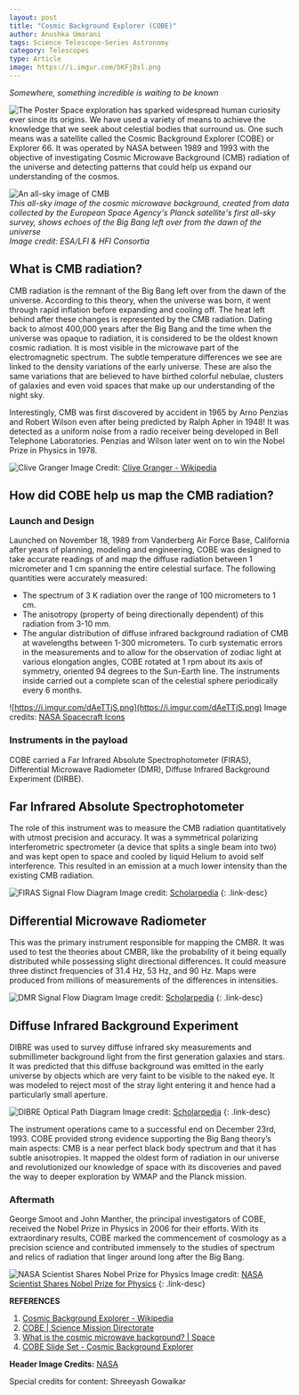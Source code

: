 ```yaml
---
layout: post
title: "Cosmic Background Explorer (COBE)"
author: Anushka Umarani
tags: Science Telescope-Series Astronomy
category: Telescopes
type: Article
image: https://i.imgur.com/bKFjDsl.png
---
```

*Somewhere, something incredible is waiting to be known*

![The Poster](https://i.imgur.com/ANAiIXkh.png)
Space exploration has sparked widespread human curiosity ever since its origins. We have used a variety of means to achieve the knowledge that we seek about celestial bodies that surround us. One such means was a satellite called the Cosmic Background Explorer (COBE) or Explorer 66. It was operated by NASA between 1989 and 1993 with the objective of investigating Cosmic Microwave Background (CMB) radiation of the universe and detecting patterns that could help us expand our understanding of the cosmos.

![An all-sky image of CMB](https://i.imgur.com/vicVRS0h.png)\
*This all-sky image of the cosmic microwave background, created from data collected by the European Space Agency's Planck satellite's first all-sky survey, shows echoes of the Big Bang left over from the dawn of the universe*\
*Image credit: ESA/LFI & HFI Consortia*

## What is CMB radiation?
CMB radiation is the remnant of the Big Bang left over from the dawn of the universe. According to this theory, when the universe was born, it went through rapid inflation before expanding and cooling off. The heat left behind after these changes is represented by the CMB radiation. Dating back to almost 400,000 years after the Big Bang and the time when the universe was opaque to radiation, it is considered to be the oldest known cosmic radiation. It is most visible in the microwave part of the electromagnetic spectrum. The subtle temperature differences we see are linked to the density variations of the early universe. These are also the same variations that are believed to have birthed colorful nebulae, clusters of galaxies and even void spaces that make up our understanding of the night sky.

Interestingly, CMB was first discovered by accident in 1965 by Arno Penzias and Robert Wilson even after being predicted by Ralph Apher in 1948! It was detected as a uniform noise from a radio receiver being developed in Bell Telephone Laboratories. Penzias and Wilson later went on to win the Nobel Prize in Physics in 1978.

![Clive Granger](https://i.imgur.com/UpfS8dfh.png)
Image Credit: [Clive Granger - Wikipedia](https://en.wikipedia.org/wiki/Clive_Granger)

## How did COBE help us map the CMB radiation?

### Launch and Design

Launched on November 18, 1989 from Vanderberg Air Force Base, California after years of planning, modeling and engineering, COBE was designed to take accurate readings of and map the diffuse radiation between 1 micrometer and 1 cm spanning the entire celestial surface. The following quantities were accurately measured:
- The spectrum of 3 K radiation over the range of 100 micrometers to 1 cm.
- The anisotropy (property of being directionally dependent) of this radiation from 3-10 mm.
- The angular distribution of diffuse infrared background radiation of CMB at wavelengths between 1-300 micrometers.
To curb systematic errors in the measurements and to allow for the observation of zodiac light at various elongation angles, COBE rotated at 1 rpm about its axis of symmetry, oriented 94 degrees to the Sun-Earth line. The instruments inside carried out a complete scan of the celestial sphere periodically every 6 months.

![https://i.imgur.com/dAeTTjS.png](https://i.imgur.com/dAeTTjS.png)
Image credits: [NASA Spacecraft Icons](https://science.nasa.gov/toolkits/spacecraft-icons)

### Instruments in the payload

COBE carried a Far Infrared Absolute Spectrophotometer (FIRAS), Differential Microwave Radiometer (DMR), Diffuse Infrared Background Experiment (DIRBE).

## Far Infrared Absolute Spectrophotometer

The role of this instrument was to measure the CMB radiation quantitatively with utmost precision and accuracy. It was a symmetrical polarizing interferometric spectrometer (a device that splits a single beam into two) and was kept open to space and cooled by liquid Helium to avoid self interference. This resulted in an emission at a much lower intensity than the existing CMB radiation.

![FIRAS Signal Flow Diagram](https://i.imgur.com/7JGfRrS.png)
Image credit: [Scholarpedia](http://www.scholarpedia.org/w/images/thumb/5/54/FIRAS.gif/400px-FIRAS.gif)
{: .link-desc}

## Differential Microwave Radiometer

This was the primary instrument responsible for mapping the CMBR. It was used to test the theories about CMBR, like the probability of it being equally distributed while possessing slight directional differences. It could measure three distinct frequencies of 31.4 Hz, 53 Hz, and 90 Hz. Maps were produced from millions of measurements of the differences in intensities.

![DMR Signal Flow Diagram](https://i.imgur.com/Lrhr0Ky.png)
Image credit: [Scholarpedia](http://www.scholarpedia.org/w/images/thumb/8/87/DMR.jpg/400px-DMR.jpg)
{: .link-desc}

## Diffuse Infrared Background Experiment

DIBRE was used to survey diffuse infrared sky measurements and submillimeter background light from the first generation galaxies and stars. It was predicted that this diffuse background was emitted in the early universe by objects which are very faint to be visible to the naked eye. It was modeled to reject most of the stray light entering it and hence had a particularly small aperture.

![DIBRE Optical Path Diagram](https://i.imgur.com/DHOgTAqh.png)
Image credit: [Scholarpedia](http://www.scholarpedia.org/w/images/thumb/d/d4/DIRBE.jpg/400px-DIRBE.jpg)
{: .link-desc}

The instrument operations came to a successful end on December 23rd, 1993. COBE provided strong evidence supporting the Big Bang theory’s main aspects: CMB is a near perfect black body spectrum and that it has subtle anisotropies. It mapped the oldest form of radiation in our universe and revolutionized our knowledge of space with its discoveries and paved the way to deeper exploration by WMAP and the Planck mission.

### Aftermath

George Smoot and John Manther, the principal investigators of COBE, received the Nobel Prize in Physics in 2006 for their efforts. With its extraordinary results, COBE marked the commencement of cosmology as a precision science and contributed immensely to the studies of spectrum and relics of radiation that linger around long after the Big Bang.

![NASA Scientist Shares Nobel Prize for Physics](https://i.imgur.com/rqxUZ80h.png)
Image credit: [NASA Scientist Shares Nobel Prize for Physics](https://www.nasa.gov/vision/universe/starsgalaxies/nobel_prize_mather.html)
{: .link-desc}

**REFERENCES**
1. [Cosmic Background Explorer - Wikipedia](https://en.wikipedia.org/wiki/Cosmic_Background_Explorer)
2. [COBE | Science Mission Directorate](https://science.nasa.gov/missions/cobe)
3. [What is the cosmic microwave background? | Space](https://www.space.com/33892-cosmic-microwave-background.html)
4. [COBE Slide Set - Cosmic Background Explorer](https://lambda.gsfc.nasa.gov/product/cobe/slide_captions.html)

**Header Image Credits:** [NASA](https://science.nasa.gov/missions/cobe)

Special credits for content: Shreeyash Gowaikar
